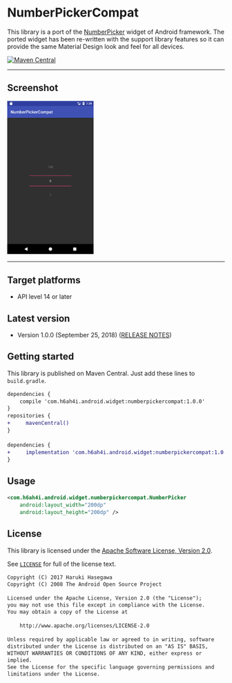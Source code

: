 NumberPickerCompat
===============

This library is a port of the [NumberPicker](https://developer.android.com/reference/android/widget/NumberPicker.html) widget of Android framework. The ported widget has been re-written with the support library features so it can provide the same Material Design look and feel for all devices.

[![Maven Central](https://maven-badges.herokuapp.com/maven-central/com.h6ah4i.android.widget/numberpickercompat/badge.svg)](https://maven-badges.herokuapp.com/maven-central/com.h6ah4i.android.widget/numberpickercompat)

---

Screenshot
---

<img src="./pic/screenshot.png?raw=true" alt="NumberPickerCompat" width="200" />

---

Target platforms
---

- API level 14 or later


Latest version
---

- Version 1.0.0  (September 25, 2018)   ([RELEASE NOTES](./RELEASE-NOTES.md))

Getting started
---

This library is published on Maven Central. Just add these lines to `build.gradle`.

```diff
dependencies {
    compile 'com.h6ah4i.android.widget:numberpickercompat:1.0.0'
}
repositories {
+     mavenCentral()
}

dependencies {
+     implementation 'com.h6ah4i.android.widget:numberpickercompat:1.0.0'
}
```

Usage
---

```xml
<com.h6ah4i.android.widget.numberpickercompat.NumberPicker
    android:layout_width="200dp"
    android:layout_height="200dp" />

```

License
---

This library is licensed under the [Apache Software License, Version 2.0](http://www.apache.org/licenses/LICENSE-2.0).

See [`LICENSE`](LICENSE) for full of the license text.

    Copyright (C) 2017 Haruki Hasegawa
    Copyright (C) 2008 The Android Open Source Project

    Licensed under the Apache License, Version 2.0 (the "License");
    you may not use this file except in compliance with the License.
    You may obtain a copy of the License at

        http://www.apache.org/licenses/LICENSE-2.0

    Unless required by applicable law or agreed to in writing, software
    distributed under the License is distributed on an "AS IS" BASIS,
    WITHOUT WARRANTIES OR CONDITIONS OF ANY KIND, either express or implied.
    See the License for the specific language governing permissions and
    limitations under the License.
